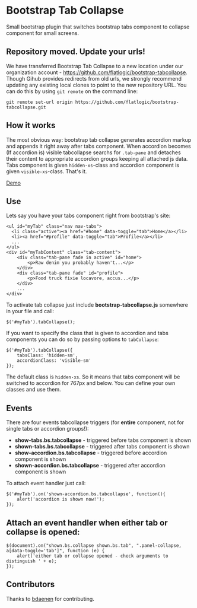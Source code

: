 Bootstrap Tab Collapse
======================

Small bootstrap plugin that switches bootstrap tabs component to collapse component for small screens.

Repository moved. Update your urls!
------------

We have transferred Bootstrap Tab Collapse to a new location under our organization account - https://github.com/flatlogic/bootstrap-tabcollapse. Though Gihub provides
redirects from old urls, we strongly recommend updating any existing local clones to point to the new repository URL. You can
do this by using `git remote` on the command line:

    git remote set-url origin https://github.com/flatlogic/bootstrap-tabcollapse.git

How it works
------------

The most obvious way: bootstrap tab collapse generates accordion markup and appends it right away after tabs component.
When accordion becomes (If accordion is) visible tabcollapse searchs for `.tab-pane` and detaches their content to appropriate
accordion groups keeping all attached js data.
Tabs component is given `hidden-xs`-class and accordion component is given `visible-xs`-class. That's it.

[Demo](http://tabcollapse.okendoken.com/example/example.html)

Use
------------

Lets say you have your tabs component right from bootstrap's site:

    <ul id="myTab" class="nav nav-tabs">
      <li class="active"><a href="#home" data-toggle="tab">Home</a></li>
      <li><a href="#profile" data-toggle="tab">Profile</a></li>
      ...
    </ul>
    <div id="myTabContent" class="tab-content">
        <div class="tab-pane fade in active" id="home">
            <p>Raw denim you probably haven't...</p>
        </div>
        <div class="tab-pane fade" id="profile">
            <p>Food truck fixie locavore, accus...</p>
        </div>
        ...
    </div>

To activate tab collapse just include **bootstrap-tabcollapse.js** somewhere in your file and call:

    $('#myTab').tabCollapse();

If you want to specify the class that is given to accordion and tabs components you can do so by passing options to `tabCollapse`:

    $('#myTab').tabCollapse({
        tabsClass: 'hidden-sm',
        accordionClass: 'visible-sm'
    });

The default class is `hidden-xs`. So it means that tabs component will be switched to accordion for 767px and below. You can define your own classes and use them.

Events
------------

There are four events tabcollapse triggers (for **entire** component, not for single tabs or accordion groups!):
-   **show-tabs.bs.tabcollapse** - triggered before tabs component is shown
-   **shown-tabs.bs.tabcollapse** - triggered after tabs component is shown
-   **show-accordion.bs.tabcollapse** - triggered before accordion component is shown
-   **shown-accordion.bs.tabcollapse** - triggered after accordion component is shown

To attach event handler just call:

    $('#myTab').on('shown-accordion.bs.tabcollapse', function(){
        alert('accordion is shown now!');
    });

Attach an event handler when **either** tab or collapse is opened:
------------

    $(document).on("shown.bs.collapse shown.bs.tab", ".panel-collapse, a[data-toggle='tab']", function (e) {
        alert('either tab or collapse opened - check arguments to distinguish ' + e);
    });

Contributors
------------

Thanks to [bdaenen](https://github.com/bdaenen) for contributing.
